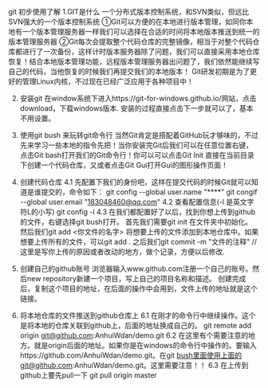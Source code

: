 git 初步使用了解
1.GIT是什么
    一个分布式版本控制系统，和SVN类似，但远比SVN强大的一个版本控制系统 ①Git可以方便的在本地进行版本管理，如同你本地有一个版本管理服务器一样我们可以选择在合适的时间将本地版本推送到统一的版本管理服务器 ②Git每次会提取整个代码仓库的完整镜像，相当于对整个代码仓库都进行了一次备份，这样计时版本服务器除了问题，我们可以直接采用本地仓库恢复！结合本地版本管理功能，远程版本管理服务器出问题了，我们依然能继续写自己的代码，当他恢复的时候我们再提交我们的本地版本！ Git研发初期是为了更好的管理Linux内核，不过现在已经广泛应用于各种项目中！

2. 安装git
    在window系统下进入https://git-for-windows.github.io/网站，点击download，下载windows版本.
    安装的过程直接点击下一步就可以了，基本不用设置。

3. 使用git bush 来玩转git命令行
    当然Git肯定是搭配着GitHub玩才够味的，不过先来学习一些本地的指令先把！当你安装完Git后我们可以在任意位置右键，点击Git bash打开我们的Git命令行！你可以可以点击Git Init 直接在当前目录下创建一个代码仓库，又或者点击Git Gui打开Gui的图形操作页面！

4. 创建代码仓库
    4.1 先配置下我们的身份吧，这样在提交代码的时候Git就可以知道是谁提交的，命令如下：
        git config --global user.name "****"
        git congif --global user.email "183048460@qq.com"
    4.2 查看配置信息(-l 是英文字符L的小写)
        git config -l
    4.3 在我们都配置好了以后，找到你想上传到github的文件，右键选择git bush打开。
        首先我们需要git init 在文件夹中初始化。
        然后我们git add <你文件的名字>  将想要上传的文件添加到本地仓库中。如果想要上传所有的文件，可以git add .
        之后我们git commit -m "文件的注释" //这里是写你上传的原因或者改动的地方，做个记录，方便以后修改.

5. 创建自己的github账号
    浏览器输入www.github.com注册一个自己的账号。然后new repository新建一个项目，写上自己的项目名称和描述。
    创建完成后，复制这个项目的地址，在后面的操作中会用到，文件上传的地址就是这个链接。

6. 将本地仓库的文件推送到github仓库上
    6.1 在刚才的命令行中继续操作。这个是将本地的仓库关联到github上，后面的地址换成自己的。
        git remote add origin git@github.com:AnhuiWdan/demo.git
    6.2 在这里有个需要注意的地方。就是origin后面的地址。如果你是在windows的命令行中操作的。要输入https://github.com/AnhuiWdan/demo.git。在git bush里面使用上面的git@github.com:AnhuiWdan/demo.git。这里需要注意！！
    6.3 在上传到github上要先pull一下
        git pull origin master

